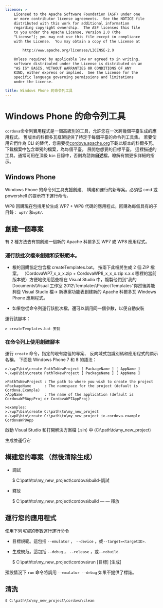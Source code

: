 ```yaml
---
license: >
    Licensed to the Apache Software Foundation (ASF) under one
    or more contributor license agreements.  See the NOTICE file
    distributed with this work for additional information
    regarding copyright ownership.  The ASF licenses this file
    to you under the Apache License, Version 2.0 (the
    "License"); you may not use this file except in compliance
    with the License.  You may obtain a copy of the License at

        http://www.apache.org/licenses/LICENSE-2.0

    Unless required by applicable law or agreed to in writing,
    software distributed under the License is distributed on an
    "AS IS" BASIS, WITHOUT WARRANTIES OR CONDITIONS OF ANY
    KIND, either express or implied.  See the License for the
    specific language governing permissions and limitations
    under the License.

title: Windows Phone 的命令列工具
---
```


# Windows Phone 的命令列工具

`cordova`命令列實用程式是一個高級別的工具，允許您在一次跨幾個平臺生成的應用程式。 舊版本的科爾多瓦框架提供了特定于每個平臺的命令列工具集。 若要使用它們作為 CLI 的替代，您需要從[cordova.apache.org][1]下載此版本的科爾多瓦。 下載檔案中包含單獨的檔案，為每個平臺。 展開您想要的目標平臺。 這裡描述的工具，通常可用在頂級 `bin` 目錄中，否則為諮詢**自述**檔，瞭解有關更多詳細的指示。

 [1]: http://cordova.apache.org

## Windows Phone

Windows Phone 的命令列工具支援創建、 構建和運行的新專案。必須從 cmd 或 powershell 的提示符下運行命令。

WP8 回購現在包括用於生成 WP7 + WP8 代碼的應用程式。回購為每個具有的子目錄： `wp7/` 和`wp8/`.

## 創建一個專案

有 2 種方法去有關創建一個新的 Apache 科爾多瓦 WP7 或 WP8 應用程式。

### 運行該批次檔來創建和安裝範本。

*   根的回購協定包含檔 createTemplates.bat。 按兩下此檔將生成 2 個.ZIP 檔案。 （CordovaWP7\_x\_x\_x.zip + CordovaWP8\_x\_x\_x.zip x.x.x 哪裡的當前版本號）方便地使用這些檔在 Visual Studio 中，複製他們到"我的 Documents\Visual 工作室 2012\Templates\ProjectTemplates\"你然後將能夠從 Visual Studio 檔-> 新專案功能表創建新的 Apache 科爾多瓦 Windows Phone 應用程式。

*   如果您從命令列運行該批次檔，還可以調用同一個參數，以便自動安裝

運行該腳本：

    > createTemplates.bat-安裝
    

### 在命令列上使用創建腳本

運行 `create` 命令，指定的現有路徑的專案、 反向域式包識別碼和應用程式的顯示名稱。 下面是 Windows Phone 7 和 8 的語法：

    >.\wp7\bin\create PathToNewProject [ PackageName ] [ AppName ]
    >.\wp8\bin\create PathToNewProject [ PackageName ] [ AppName ]
    
    >PathToNewProject : The path to where you wish to create the project
    >PackageName      : The namespace for the project (default is Cordova.Example)
    >AppName          : The name of the application (default is CordovaWP8AppProj or CordovaWP7AppProj)
    
    >examples:
    >.\wp7\bin\create C:\path\to\my_new_project
    >.\wp8\bin\create C:\path\to\my_new_project io.cordova.example CordovaWP8App
    

啟動 Visual Studio 和打開解決方案檔 (.sln) 中 (C:\path\to\my\_new\_project)

生成並運行它

## 構建您的專案 （然後清除生成）

*   調試
    
    $ C:\path\to\my\_new\_project\cordova\build-調試

*   釋放
    
    $ C:\path\to\my\_new\_project\cordova\build — — 釋放

## 運行您的應用程式

使用下列*可選*的參數運行運行命令

*   目標規範。這包括 `--emulator` ， `--device` ，或`--target=<targetID>`.

*   生成規范。這包括 `--debug` ， `--release` ，或`--nobuild`.
    
    $ C:\path\to\my\_new\_project\cordova\run \[目標\] \[生成\]

預設情況下 `run` 命令將調用 `--emulator --debug` 如果不提供了標誌。

## 清洗

    $ C:\path\to\my_new_project\cordova\clean